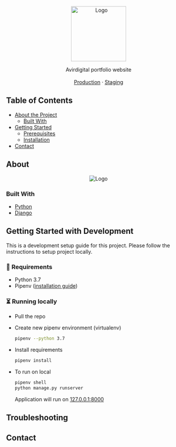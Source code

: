 <!-- PROJECT SHIELDS -->
<!-- [![Build Status][build-shield]]() -->

<!-- PROJECT LOGO -->
<br />
<p align="center">
  <img src="https://avirdigital.az/static/images/img/155.png" width="150" alt="Logo">

  <!-- <h3 align="center">Claking Tooling</h3> -->

  <p align="center">
    Avirdigital portfolio website
    <br />
    <br />
    <a href="https://example.com">Production</a>
    ·
    <a href="https://example.com">Staging</a>
  </p>

<!-- TABLE OF CONTENTS -->
## Table of Contents

* [About the Project](#about-the-project)
  * [Built With](#built-with)
* [Getting Started](#getting-started)
  * [Prerequisites](#prerequisites)
  * [Installation](#installation)
* [Contact](#contact)



<!-- ABOUT THE PROJECT -->
## About

<p align="center">
  <img src="screenshot.png" alt="Logo">
</p>

### Built With
* [Python](https://python.org)
* [Django](https://docs.djangoproject.com/en/3.0/)


<!-- GETTING STARTED -->
## Getting Started with Development
This is a development setup guide for this project. Please follow the instructions to setup
project locally.

### 🤚 **Requirements**
- Python 3.7
- Pipenv ([installation guide](https://docs.pipenv.org/en/latest/install/#installing-pipenv))

### ⏳ **Running locally**
- Pull the repo
- Create new pipenv environment (virtualenv)
    ```bash
    pipenv --python 3.7
    ```
- Install requirements
    ```bash
    pipenv install
    ```
- To run on local
    ```bash
    pipenv shell
    python manage.py runserver
    ```

    Application will run on [127.0.0.1:8000](http://127.0.0.1:8000)

## Troubleshooting


<!-- CONTACT -->
## Contact


<!-- MARKDOWN LINKS & IMAGES -->
[build-shield]: https://img.shields.io/badge/build-passing-brightgreen.svg?style=flat-square
[contributors-shield]: https://img.shields.io/badge/contributors-1-orange.svg?style=flat-square
[license-shield]: https://img.shields.io/badge/license-MIT-blue.svg?style=flat-square
[license-url]: https://choosealicense.com/licenses/mit
[linkedin-shield]: https://img.shields.io/badge/-LinkedIn-black.svg?style=flat-square&logo=linkedin&colorB=555
